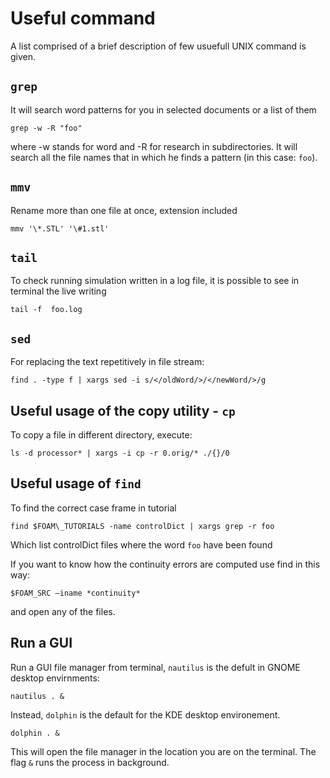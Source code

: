 # Useful command

A list comprised of a brief description of few usuefull UNIX command is given.


## ```grep```
It will search word patterns for you in selected documents or a list of them

```console
grep -w -R "foo"
```
where -w stands for word and -R for research in subdirectories. It will search all the
file names that in which he finds a pattern (in this case: ```foo```).

## ```mmv```
Rename more than one file at once, extension included

```console
mmv '\*.STL' '\#1.stl'
```

## ```tail```
To check running simulation written in a log file, it is possible to see
in terminal the live writing

```console
tail -f  foo.log
```

## ```sed```
For replacing the text repetitively in file stream:

```console
find . -type f | xargs sed -i s/</oldWord/>/</newWord/>/g
```

## Useful usage of the copy utility - ```cp```
To copy a file in different directory, execute:

```console
ls -d processor* | xargs -i cp -r 0.orig/* ./{}/0
```

## Useful usage of ```find```

To find the correct case frame in tutorial
```console
find $FOAM\_TUTORIALS -name controlDict | xargs grep -r foo
```

Which list controlDict files where the word ```foo``` have been found

If you want to know how the continuity errors are computed use find in this way:

```console
$FOAM_SRC –iname *continuity*
```
and open any of the files.

## Run a GUI
Run a GUI file manager from terminal, ```nautilus``` is the defult in GNOME
desktop envirnments:

```console
nautilus . &
```
Instead, ```dolphin``` is the default for the KDE desktop environement.

```console
dolphin . &
```

This will open the file manager in the location you are on the terminal. The
flag ```&``` runs the process in background.

<!--  Script to show the footer   -->
<html>
<script
    src="https://code.jquery.com/jquery-3.3.1.js"
    integrity="sha256-2Kok7MbOyxpgUVvAk/HJ2jigOSYS2auK4Pfzbm7uH60="
    crossorigin="anonymous">
</script>
<script>
$(function(){
  $("#footer").load("../footers/footer_first_level_depth.html");
});
</script>
<body>
<div id="footer"></div>
</body>
</html>
